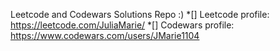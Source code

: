 Leetcode and Codewars Solutions Repo :)
  *[] Leetcode profile: https://leetcode.com/JuliaMarie/
  *[] Codewars profile: https://www.codewars.com/users/JMarie1104
